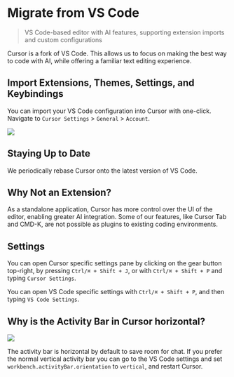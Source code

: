 # Migrate from VS Code

> VS Code-based editor with AI features, supporting extension imports and custom configurations

Cursor is a fork of VS Code. This allows us to focus on making the best way to code with AI, while offering a familiar text editing experience.

## Import Extensions, Themes, Settings, and Keybindings

You can import your VS Code configuration into Cursor with one-click. Navigate to `Cursor Settings` > `General` > `Account`.

<Frame>
  <img src="https://mintlify.s3.us-west-1.amazonaws.com/cursor/images/get-started/vscode-import.png" />
</Frame>

## Staying Up to Date

We periodically rebase Cursor onto the latest version of VS Code.

## Why Not an Extension?

As a standalone application, Cursor has more control over the UI of the editor, enabling greater AI integration. Some of our features, like Cursor Tab and CMD-K, are not possible as plugins to existing coding environments.

## Settings

You can open Cursor specific settings pane by clicking on the gear button top-right, by pressing `Ctrl/⌘ + Shift + J`, or with `Ctrl/⌘ + Shift + P` and typing `Cursor Settings`.

You can open VS Code specific settings with `Ctrl/⌘ + Shift + P`, and then typing `VS Code Settings`.

## Why is the Activity Bar in Cursor horizontal?

<Frame>
  <img src="https://mintlify.s3.us-west-1.amazonaws.com/cursor/images/get-started/activity-bar.png" />
</Frame>

The activity bar is horizontal by default to save room for chat. If you prefer the normal vertical activity bar you can go to the VS Code settings and set `workbench.activityBar.orientation` to `vertical`, and restart Cursor.
